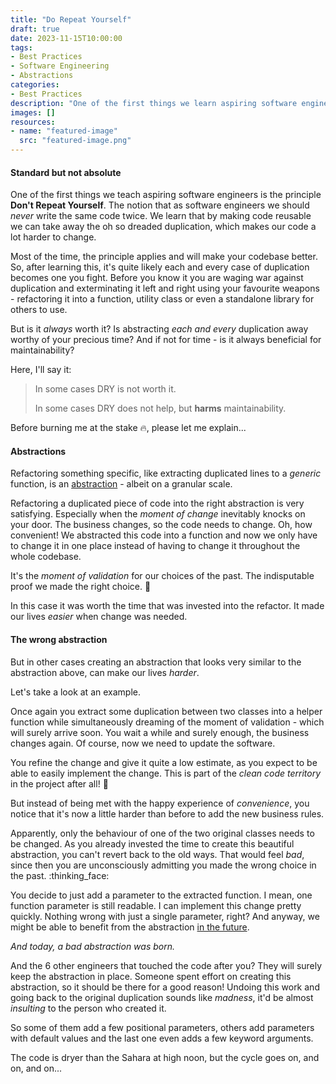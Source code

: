 ```yaml
---
title: "Do Repeat Yourself"
draft: true
date: 2023-11-15T10:00:00
tags: 
- Best Practices
- Software Engineering
- Abstractions
categories:
- Best Practices
description: "One of the first things we learn aspiring software engineers is the principle Don't Repeat Yourself. While this is a very useful rule of thumb, it doesn't apply in every case. In this post we will discuss when it does not."
images: []
resources:
- name: "featured-image"
  src: "featured-image.png"
---
```


<!--more-->

#### Standard but not absolute

One of the first things we teach aspiring software engineers is the principle **Don't Repeat Yourself**. The notion that as software engineers we should *never* write the same
code twice. We learn that by making code reusable we can take away the oh so dreaded duplication, which makes our code a lot harder to change.

Most of the time, the principle applies and will make your codebase better. So, after learning this, it's quite likely each and every case of duplication becomes one you fight.
Before you know it you are waging war against duplication and exterminating it left and right using your favourite weapons - refactoring it into a function, utility class or even a standalone library for others to use.

But is it *always* worth it? Is abstracting *each and every* duplication away worthy of your precious time? And if not for time - is it always beneficial for maintainability?

Here, I'll say it:

> In some cases DRY is not worth it.
> 
> In some cases DRY does not help, but **harms** maintainability.

Before burning me at the stake :fire:, please let me explain...

#### Abstractions

Refactoring something specific, like extracting duplicated lines to a *generic* function, is an [abstraction](https://en.wikipedia.org/wiki/Abstraction_(computer_science)#:~:text=In%20software%20engineering%20and%20computer%20science%2C%20abstraction%20is%20the%20process%20of%20generalizing%20concrete%20details%2C) - albeit on a granular scale.

Refactoring a duplicated piece of code into the right abstraction is very satisfying. Especially when the *moment of change* inevitably knocks on your door. The
business changes, so the code needs to change. Oh, how convenient! We abstracted this code into a function and now we only have to change it in one place instead
of having to change it throughout the whole codebase. 

It's the *moment of validation* for our choices of the past. The indisputable proof we made the right choice. :muscle:

In this case it was worth the time that was invested into the refactor. It made our lives *easier* when change was needed.

#### The wrong abstraction

But in other cases creating an abstraction that looks very similar to the abstraction above, can make our lives *harder*.

Let's take a look at an example.

Once again you extract some duplication between two classes into a helper function while simultaneously dreaming of the moment of validation - which will surely arrive soon. You wait a while and surely
enough, the business changes again. Of course, now we need to update the software.

You refine the change and give it quite a low estimate, as you expect to be able to easily implement the change. This is part of the *clean code territory* in
the project after all! :tada:

But instead of being met with the happy experience of *convenience*, you notice that it's now a little harder than before to add the new business rules.

Apparently, only the behaviour of one of the two original classes needs to be changed. As you already invested the time to create this beautiful abstraction, you can't revert back
to the old ways. That would feel *bad*, since then you are unconsciously admitting you made the wrong choice in the past. :thinking_face:

You decide to just add a parameter to the extracted function. I mean, one function parameter is still readable. I can implement this change pretty quickly. Nothing
wrong with just a single parameter, right? And anyway, we might be able to benefit from the abstraction [in the future](https://en.wikipedia.org/wiki/You_aren%27t_gonna_need_it).

*And today, a bad abstraction was born.*

And the 6 other engineers that touched the code after you? They will surely keep the abstraction in place. Someone spent effort on creating this abstraction, so
it should be there for a good reason! Undoing this work and going back to the original duplication sounds like *madness*, it'd be almost *insulting* to the person
who created it.

So some of them add a few positional parameters, others add parameters with default values and the last one even adds a few keyword arguments.

The code is dryer than the Sahara at high noon, but the cycle goes on, and on, and on...
